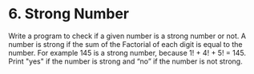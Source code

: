 # 6. Strong Number
Write a program to check if a given number is a strong number or not. A number is strong if the sum of the Factorial
of each digit is equal to the number. For example 145 is a strong number, because 1! + 4! + 5! = 145. Print &quot;yes&quot; if
the number is strong and “no” if the number is not strong.